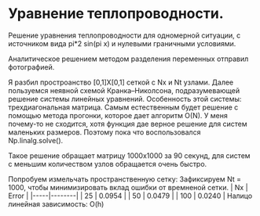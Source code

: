 # Уравнение теплопроводности.

Решение уравнения теплопроводности для одномерной ситуации, с источником вида pi*2 sin(pi x) и нулевыми граничными условиями.

Аналитическое решением методом разделения переменных отправил фотографией. 

Я разбил простроанство [0,1]X[0,1] сеткой с Nx и Nt узлами. Далее пользуемся неявной схемой Кранка–Николсона, подразумевающей решение системы линейных уравнений.
Особенность этой системы: трехдиагональная матрица. Самым естественным будет решение с помощью метода прогонки, которое дает алгоритм O(N). У меня почему-то не сходится, хотя функция дае верное решение для систем маленьких размеров. Поэтому пока что воспользовался Np.linalg.solve().

Такое решение обращает матрицу 1000х1000 за 90 секунд, для систем с меньшим количеством узлов обращается очень быстро. 


Попробуем измельчать пространственную сетку: Зафиксируем Nt = 1000, чтобы минимизировать вклад ошибки от времненой сетки. 
| Nx  | Error  |
|-----|--------|
| 25  | 0.0954 |
| 50  | 0.0479 |
| 100 | 0.0240 |
Налицо линейная зависимость: O(h)
